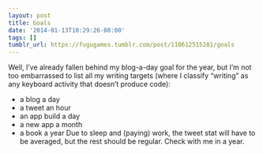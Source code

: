 ```yaml
---
layout: post
title: Goals
date: '2014-01-13T10:29:26-08:00'
tags: []
tumblr_url: https://fugugames.tumblr.com/post/110612515281/goals
---
```

Well, I’ve already fallen behind my blog-a-day goal for the year, but I’m not too embarrassed to list all my writing targets (where I classify “writing” as any keyboard activity that doesn’t produce code):

- a blog a day
- a tweet an hour
- an app build a day
- a new app a month
- a book a year
Due to sleep and (paying) work, the tweet stat will have to be averaged, but the rest should be regular. Check with me in a year. &nbsp;

